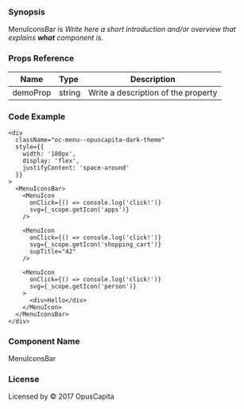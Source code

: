 ### Synopsis

MenuIconsBar is 
*Write here a short introduction and/or overview that explains **what** component is.*

### Props Reference

| Name                           | Type                    | Description                                                 |
| ------------------------------ | :---------------------- | ----------------------------------------------------------- |
| demoProp                       | string                  | Write a description of the property                         |

### Code Example

```
<div
  className="oc-menu--opuscapita-dark-theme"
  style={{
    width: '180px',
    display: 'flex',
    justifyContent: 'space-around'
  }}
>
  <MenuIconsBar>
    <MenuIcon
      onClick={() => console.log('click!')}
      svg={_scope.getIcon('apps')}
    />

    <MenuIcon
      onClick={() => console.log('click!')}
      svg={_scope.getIcon('shopping_cart')}
      supTitle="42"
    />

    <MenuIcon
      onClick={() => console.log('click!')}
      svg={_scope.getIcon('person')}
    >
      <div>Hello</div>
    </MenuIcon>
  </MenuIconsBar>
</div>
```

### Component Name

MenuIconsBar

### License

Licensed by © 2017 OpusCapita

